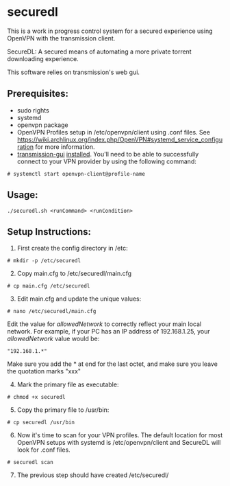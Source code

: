 # securedl

This is a work in progress control system for a secured experience using OpenVPN with the transmission client.

SecureDL: A secured means of automating a more private torrent downloading experience. 

This software relies on transmission's web gui. 

## Prerequisites:
- sudo rights
- systemd
- openvpn package
- OpenVPN Profiles setup in /etc/openvpn/client using .conf files. See https://wiki.archlinux.org/index.php/OpenVPN#systemd_service_configuration for more information.
- [transmission-gui](https://www.archlinux.org/packages/extra/x86_64/transmission-cli/) [installed](https://wiki.archlinux.org/index.php/Transmission#The_GUI_way). You'll need to be able to successfully connect to your VPN provider by using the following command:
```
# systemctl start openvpn-client@profile-name
```

## Usage:
```
./securedl.sh <runCommand> <runCondition>
```

## Setup Instructions:

1. First create the config directory in /etc:
```
# mkdir -p /etc/securedl
```

2. Copy main.cfg to /etc/securedl/main.cfg
```
# cp main.cfg /etc/securedl
```

3. Edit main.cfg and update the unique values:
```
# nano /etc/securedl/main.cfg
```

Edit the value for *allowedNetwork* to correctly reflect your main local network. For example, if your PC has an IP address of 192.168.1.25, your *allowedNetwork* value would be: 

```
"192.168.1.*"
```
Make sure you add the * at end for the last octet, and make sure you leave the quotation marks "xxx"

4. Mark the primary file as executable:
```
# chmod +x securedl
```

5. Copy the primary file to /usr/bin:
```
# cp securedl /usr/bin
```

6. Now it's time to scan for your VPN profiles. The default location for most OpenVPN setups with systemd is /etc/openvpn/client and SecureDL will look for .conf files.
```
# securedl scan
```

7. The previous step should have created /etc/securedl/